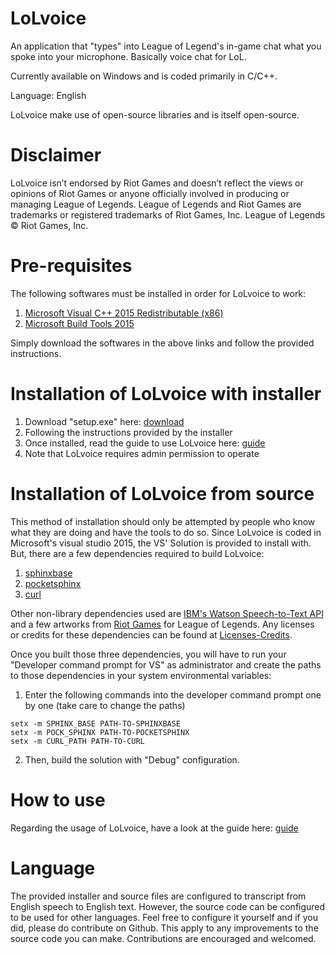 # LoLvoice
An application that "types" into League of Legend's in-game chat what you spoke into your microphone. Basically voice chat for LoL.

Currently available on Windows and is coded primarily in C/C++.

Language: English

LoLvoice make use of open-source libraries and is itself open-source.

# Disclaimer
LoLvoice isn’t endorsed by Riot Games and doesn’t reflect the views or opinions of Riot Games or anyone officially involved in producing or managing League of Legends. League of Legends and Riot Games are trademarks or registered trademarks of Riot Games, Inc. League of Legends © Riot Games, Inc.

# Pre-requisites
The following softwares must be installed in order for LoLvoice to work:
1. [Microsoft Visual C++ 2015 Redistributable (x86)](https://www.microsoft.com/en-us/download/details.aspx?id=52685)
2. [Microsoft Build Tools 2015](https://www.microsoft.com/en-hk/download/details.aspx?id=48159)

Simply download the softwares in the above links and follow the provided instructions.

# Installation of LoLvoice with installer
1. Download "setup.exe" here: [download](https://github.com/impeccableaslan/LoLvoice/releases)
2. Following the instructions provided by the installer
3. Once installed, read the guide to use LoLvoice here: [guide](https://github.com/impeccableaslan/LoLvoice/blob/master/guide.txt)
4. Note that LoLvoice requires admin permission to operate

# Installation of LoLvoice from source
This method of installation should only be attempted by people who know what they are doing and have the tools to do so. Since LoLvoice is coded in Microsoft's visual studio 2015, the VS' Solution is provided to install with. But, there are a few dependencies required to build LoLvoice:
1. [sphinxbase](https://github.com/cmusphinx/sphinxbase)
2. [pocketsphinx](https://github.com/cmusphinx/pocketsphinx)
3. [curl](https://github.com/curl/curl)

Other non-library dependencies used are [IBM's Watson Speech-to-Text API](https://www.ibm.com/watson/services/speech-to-text/) and a few artworks from [Riot Games](https://www.riotgames.com/en) for League of Legends. Any licenses or credits for these dependencies can be found at [Licenses-Credits](https://github.com/impeccableaslan/LoLvoice/tree/master/Licenses-Credits).

Once you built those three dependencies, you will have to run your "Developer command prompt for VS" as administrator and create the paths to those dependencies in your system environmental variables:
1. Enter the following commands into the developer command prompt one by one (take care to change the paths)
```
setx -m SPHINX_BASE PATH-TO-SPHINXBASE
setx -m POCK_SPHINX PATH-TO-POCKETSPHINX
setx -m CURL_PATH PATH-TO-CURL
```
2. Then, build the solution with "Debug" configuration.

# How to use
Regarding the usage of LoLvoice, have a look at the guide here: [guide](https://github.com/impeccableaslan/LoLvoice/blob/master/guide.txt)

# Language
The provided installer and source files are configured to transcript from English speech to English text. However, the source code can be configured to be used for other languages. Feel free to configure it yourself and if you did, please do contribute on Github. This apply to any improvements to the source code you can make. Contributions are encouraged and welcomed.
